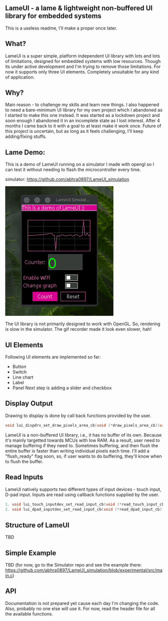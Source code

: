 ## LameUI - a lame & lightweight non-buffered UI library for embedded systems

This is a useless readme, I'll make a proper once later.

## What?
LameUI is a super simple, platform independent UI library with lots and lots of limitations, designed for embedded systems with low resources. Though its under active development and I'm trying to remove those limitations. For now it supports only three UI elements. Completely unsuitable for any kind of application.

## Why?
Main reason - to challenge my skills and learn new things. I also happened to need a bare-minimum UI library for my own project which I abandoned as I started to make this one instead. It was started as a lockdown project and soon enough I abandoned it in an incomplete state as I lost interest. After 4 months I came back to it with a goal to at least make it work once. Future of this project is uncertain, but as long as it feels challenging, I'll keep adding/fixing stuffs.

## Lame Demo:
This is a demo of LameUI running on a simulator I made with opengl so I can test it without needing to flash the microcontroller every time.

simulator: https://github.com/abhra0897/LameUI_simulation

![Example gif](lameUi_demo2.gif)

The UI library is not primarily designed to work with OpenGL. So, rendering is slow in the simulator. The gif recorder made it look even slower, hah!

## UI Elements
Following UI elements are implemented so far:
- Button
- Switch
- Line chart
- Label
- Panel
Next step is adding a slider and checkbox

## Display Output
Drawing to display is done by call back functions provided by the user.

```C
void lui_dispdrv_set_draw_pixels_area_cb(void (*draw_pixels_area_cb)(uint16_t x, uint16_t y, uint16_t w, uint16_t h, uint16_t color), lui_dispdrv_t *dispdrv);
```

LameUI is a non-buffered UI library, i.e., it has no buffer of its own. Because it's mainly targetted towards MCUs with low RAM. As a result, user need to manage buffering if they need to. Sometimes buffering, and then flush the entire buffer is faster than writing individual pixels each time. I'll add a "flush_ready" flag soon, so, if user wants to do buffering, they'll know when to flush the buffer.

## Read Inputs
LameUI natively supports two different types of input devices - touch input, D-pad input. Inputs are read using callback functions supplied by the user.

```C
1. void lui_touch_inputdev_set_read_input_cb(void (*read_touch_input_cb)(tLuiTouchInputData *inputdata), tLuiTouchInputDev *inputdev);
2. void lui_dpad_inputdev_set_read_input_cb(void (*read_dpad_input_cb)(tLuiDpadInputData *dpad_inputdata), tLuiDpadInputDev *dpad_inputdev);
```

## Structure of LameUI
TBD

## Simple Example
TBD
(for now, go to the Simulator repo and see the example there: https://github.com/abhra0897/LameUI_simulation/blob/experimental/src/main.c)

## API
Documentation is not prepared yet cause each day I'm changing the code. Also, probably no one else will use it. For now, read the header file for all the available functions.
